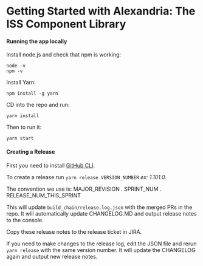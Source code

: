 # Getting Started with Alexandria: The ISS Component Library

#### Running the app locally

Install node.js and check that npm is working:

```
node -v
npm -v
```

Install Yarn:

```
npm install -g yarn
```

CD into the repo and run:

```
yarn install
```

Then to run it:

```
yarn start
```



#### Creating a Release
First you need to install [GitHub CLI](https://github.com/cli/cli#installation).

To create a release run `yarn release VERSION_NUMBER` _ex: 1.101.0._

The convention we use is: MAJOR_REVISION . SPRINT_NUM . RELEASE_NUM_THIS_SPRINT

This will update `build_chain/release.log.json` with the merged PRs in the repo. 
It will automatically update CHANGELOG.MD and output release notes to the console.

Copy these release notes to the release ticket in JIRA.

If you need to make changes to the release log, edit the JSON file and rerun `yarn release` 
with the same version number. It will update the CHANGELOG again and output new release notes.
